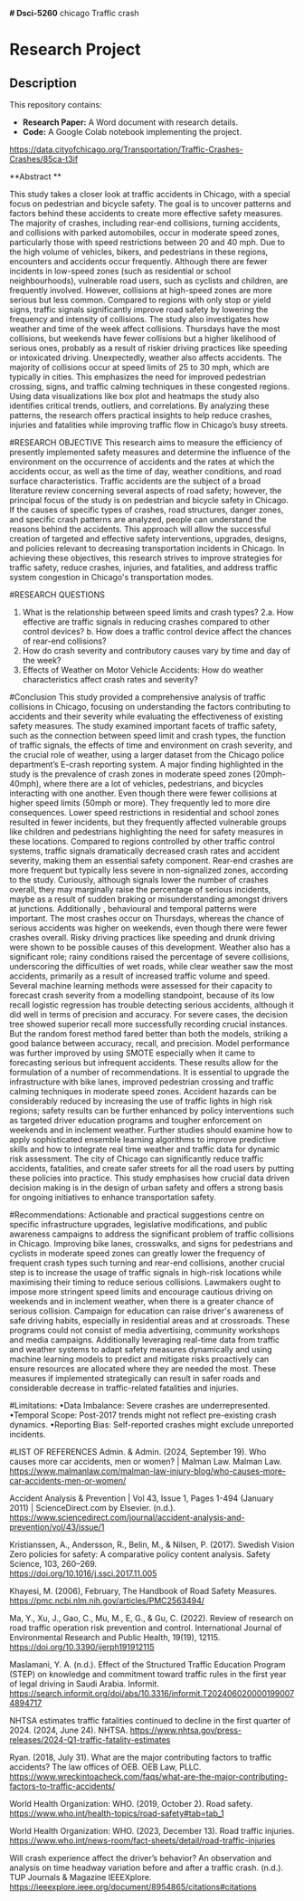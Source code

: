**# Dsci-5260**
 chicago Traffic crash 
 # Research Project
## Description
This repository contains:
- **Research Paper:** A Word document with research details.
- **Code:** A Google Colab notebook implementing the project.

https://data.cityofchicago.org/Transportation/Traffic-Crashes-Crashes/85ca-t3if

  
**Abstract **

This study takes a closer look at traffic accidents in Chicago, with a special focus on pedestrian and bicycle safety. The goal is to uncover patterns and factors behind these accidents to create more effective safety measures. The majority of crashes, including rear-end collisions, turning accidents, and collisions with parked automobiles, occur in moderate speed zones, particularly those with speed restrictions between 20 and 40 mph. Due to the high volume of vehicles, bikers, and pedestrians in these regions, encounters and accidents occur frequently. Although there are fewer incidents in low-speed zones (such as residential or school neighbourhoods), vulnerable road users, such as cyclists and children, are frequently involved. However, collisions at high-speed zones are more serious but less common. Compared to regions with only stop or yield signs, traffic signals significantly improve road safety by lowering the frequency and intensity of collisions. The study also investigates how weather and time of the week affect collisions. Thursdays have the most collisions, but weekends have fewer collisions but a higher likelihood of serious ones, probably as a result of riskier driving practices like speeding or intoxicated driving. Unexpectedly, weather also affects accidents. The majority of collisions occur at speed limits of 25 to 30 mph, which are typically in cities. This emphasizes the need for improved pedestrian crossing, signs, and traffic calming techniques in these congested regions. 
Using data visualizations like box plot and heatmaps the study also identifies critical trends, outliers, and correlations. By analyzing these patterns, the research offers practical insights to help reduce crashes, injuries and fatalities while improving traffic flow in Chicago’s busy streets.

#RESEARCH OBJECTIVE 
This research aims to measure the efficiency of presently implemented safety measures and determine the influence of the environment on the occurrence of accidents and the rates at which the accidents occur, as well as the time of day, weather conditions, and road surface characteristics. Traffic accidents are the subject of a broad literature review concerning several aspects of road safety; however, the principal focus of the study is on pedestrian and bicycle safety in Chicago. If the causes of specific types of crashes, road structures, danger zones, and specific crash patterns are analyzed, people can understand the reasons behind the accidents. This approach will allow the successful creation of targeted and effective safety interventions, upgrades, designs, and policies relevant to decreasing transportation incidents in Chicago. In achieving these objectives, this research strives to improve strategies for traffic safety, reduce crashes, injuries, and fatalities, and address traffic system congestion in Chicago's transportation modes. 

#RESEARCH QUESTIONS
1. What is the relationship between speed limits and crash types?
2.a. How effective are traffic signals in reducing crashes compared to other control devices?
   b. How does a traffic control device affect the chances of rear-end collisions?
3. How do crash severity and contributory causes vary by time and day of the week?
4. Effects of Weather on Motor Vehicle Accidents: How do weather characteristics affect crash rates and severity?

 #Conclusion
This study provided a comprehensive analysis of traffic collisions in Chicago, focusing on understanding the factors contributing to accidents and their severity while evaluating the effectiveness of existing safety measures. The study examined important facets of traffic safety, such as the connection between speed limit and crash types, the function of traffic signals, the effects of time and environment on crash severity, and the crucial role of weather, using a larger dataset from the Chicago police department’s E-crash reporting system. 
A major finding highlighted in the study is the prevalence of crash zones in moderate speed zones (20mph-40mph), where there are a lot of vehicles, pedestrians, and bicycles interacting with one another. Even though there were fewer collisions at higher speed limits (50mph or more). They frequently led to more dire consequences. Lower speed restrictions in residential and school zones resulted in fewer incidents, but they frequently affected vulnerable groups like children and pedestrians highlighting the need for safety measures in these locations.
Compared to regions controlled by other traffic control systems, traffic signals dramatically decreased crash rates and accident severity, making them an essential safety component. Rear-end crashes are more frequent but typically less severe in non-signalized zones, according to the study. 
Curiously, although signals lower the number of crashes overall, they may marginally raise the percentage of serious incidents, maybe as a result of sudden braking or misunderstanding amongst drivers at junctions. Additionally , behavioural and temporal patterns were important. The most crashes occur on Thursdays, whereas the chance of serious accidents was higher on weekends, even though there were fewer crashes overall. Risky driving practices like speeding and drunk driving were shown to be possible causes of this development. Weather also has a significant role; rainy conditions raised the percentage of severe collisions, underscoring the difficulties of wet roads, while clear weather saw the most accidents, primarily as a result of increased traffic volume and speed. 
Several machine learning methods were assessed for their capacity to forecast crash severity from a modelling standpoint, because of its low recall logistic regression has  trouble detecting serious accidents, although it did well in terms of precision and accuracy. For severe cases, the decision tree showed superior recall more successfully recording crucial instances. But the random forest method fared better than both the models, striking a good balance between accuracy, recall, and precision. Model performance was further improved by using SMOTE especially when it came to forecasting serious but infrequent accidents.  These results allow for the  formulation of a number of recommendations. It is essential to upgrade the infrastructure with bike lanes, improved pedestrian crossing and traffic calming techniques in moderate speed zones. Accident hazards can be considerably reduced by increasing the use of traffic lights in high risk regions; safety results can be further enhanced by policy interventions such as targeted driver education programs and tougher enforcement on weekends and in inclement weather. 
Further studies should examine how to apply sophisticated ensemble learning algorithms to improve predictive skills and how to integrate real time weather and traffic data for dynamic risk assessment.  The city of Chicago can significantly reduce traffic accidents, fatalities, and create safer streets for all the road users by putting these policies into practice. This study emphasises how crucial data driven decision making is in the design of urban safety and offers a strong basis for ongoing initiatives to enhance transportation safety.  


#Recommendations: 
Actionable and practical suggestions centre on specific infrastructure upgrades, legislative modifications, and public awareness campaigns to address the significant problem of traffic collisions in Chicago. Improving bike lanes, crosswalks, and signs for pedestrians and cyclists in moderate speed zones can greatly lower the frequency of frequent crash types such turning and rear-end collisions, another crucial step is to increase the usage of traffic signals in high-risk locations while maximising their timing to reduce serious collisions. Lawmakers ought to impose more stringent speed limits and encourage cautious driving on weekends and in inclement weather, when there is a greater chance of serious collision. Campaign for education can raise driver's awareness of safe driving habits, especially in residential areas and at crossroads. These programs could not consist of media advertising, community workshops and media campaigns. 
Additionally leveraging real-time data from traffic and weather systems to adapt safety measures dynamically and using machine learning models to predict and mitigate risks proactively can ensure resources are allocated where they are needed the most. These measures if implemented strategically can result in safer roads and considerable decrease in traffic-related fatalities and injuries.  


#Limitations:
•Data Imbalance: Severe crashes are underrepresented.
•Temporal Scope: Post-2017 trends might not reflect pre-existing crash dynamics.
•Reporting Bias: Self-reported crashes might exclude unreported incidents.


#LIST OF REFERENCES
Admin. & Admin. (2024, September 19). Who causes more car accidents, men or women? | Malman Law. Malman Law. 
https://www.malmanlaw.com/malman-law-injury-blog/who-causes-more-car-accidents-men-or-women/
 
Accident Analysis & Prevention | Vol 43, Issue 1, Pages 1-494 (January 2011) | 	ScienceDirect.com by Elsevier. (n.d.). 
       https://www.sciencedirect.com/journal/accident-analysis-and-prevention/vol/43/issue/1
 
Kristianssen, A., Andersson, R., Belin, M., & Nilsen, P. (2017). Swedish Vision Zero policies for safety: A comparative policy content analysis. Safety Science, 103, 260–269.      
	https://doi.org/10.1016/j.ssci.2017.11.005 
   
Khayesi, M. (2006), February,  The Handbook of Road Safety Measures.    https://pmc.ncbi.nlm.nih.gov/articles/PMC2563494/ 
 
Ma, Y., Xu, J., Gao, C., Mu, M., E, G., & Gu, C. (2022). Review of research on road traffic operation risk prevention and control. International Journal of Environmental Research and Public Health, 19(19), 12115.
             https://doi.org/10.3390/ijerph191912115 
 
Maslamani, Y. A. (n.d.). Effect of the Structured Traffic Education Program (STEP) on knowledge and commitment toward traffic rules in the first year of legal driving in Saudi Arabia. Informit. 
https://search.informit.org/doi/abs/10.3316/informit.T2024060200001990074894717
  
NHTSA estimates traffic fatalities continued to decline in the first quarter of 2024. (2024, June 24). NHTSA.
        	https://www.nhtsa.gov/press-releases/2024-Q1-traffic-fatality-estimates
 
Ryan. (2018, July 31). What are the major contributing factors to traffic accidents? The   law offices of OEB. OEB Law, PLLC. 
 https://www.wreckintoacheck.com/faqs/what-are-the-major-contributing-factors-to-traffic-accidents/
 
World Health Organization: WHO. (2019, October 2). Road safety. 
https://www.who.int/health-topics/road-safety#tab=tab_1
 
World Health Organization: WHO. (2023, December 13). Road traffic injuries.     	https://www.who.int/news-room/fact-sheets/detail/road-traffic-injuries
 
Will crash experience affect the driver’s behavior? An observation and analysis on time headway variation before and after a traffic crash. (n.d.). TUP Journals & Magazine IEEEXplore. 
https://ieeexplore.ieee.org/document/8954865/citations#citations


